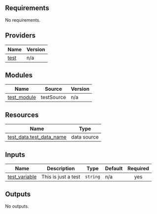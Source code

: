 <!-- BEGINNING OF PRE-COMMIT-TERRAFORM DOCS HOOK -->
## Requirements

No requirements.

## Providers

| Name | Version |
|------|---------|
| <a name="provider_test"></a> [test](#provider\_test) | n/a |

## Modules

| Name | Source | Version |
|------|--------|---------|
| <a name="module_test_module"></a> [test\_module](#module\_test\_module) | testSource | n/a |

## Resources

| Name | Type |
|------|------|
| [test_data.test_data_name](https://registry.terraform.io/providers/hashicorp/test/latest/docs/data-sources/data) | data source |

## Inputs

| Name | Description | Type | Default | Required |
|------|-------------|------|---------|:--------:|
| <a name="input_test_variable"></a> [test\_variable](#input\_test\_variable) | This is just a test | `string` | n/a | yes |

## Outputs

No outputs.
<!-- END OF PRE-COMMIT-TERRAFORM DOCS HOOK -->